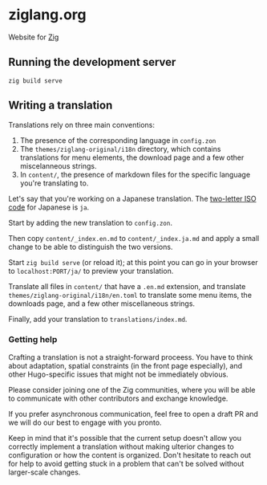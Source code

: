 # ziglang.org

Website for [Zig](https://github.com/ziglang/zig)

## Running the development server

```
zig build serve
```

## Writing a translation

Translations rely on three main conventions:

1. The presence of the corresponding language in `config.zon`
2. The `themes/ziglang-original/i18n` directory, which contains translations
   for menu elements, the download page and a few other miscelanneous strings.
3. In `content/`, the presence of markdown files for the specific language
   you're translating to.

Let's say that you're working on a Japanese translation. The
[two-letter ISO code](https://en.wikipedia.org/wiki/List_of_ISO_639-1_codes)
for Japanese is `ja`.

Start by adding the new translation to `config.zon`.

Then copy `content/_index.en.md` to `content/_index.ja.md` and apply a small
change to be able to distinguish the two versions.

Start `zig build serve` (or reload it); at this point you can go in your browser to
`localhost:PORT/ja/` to preview your translation.

Translate all files in `content/` that have a `.en.md` extension, and translate
`themes/ziglang-original/i18n/en.toml` to translate some menu items, the
downloads page, and a few other miscellaneous strings.

Finally, add your translation to `translations/index.md`.

### Getting help

Crafting a translation is not a straight-forward proceess. You have to think
about adaptation, spatial constraints (in the front page especially), and other
Hugo-specific issues that might not be immediately obvious.

Please consider joining one of the Zig communities, where you will be able to
communicate with other contributors and exchange knowledge.

If you prefer asynchronous communication, feel free to open a draft PR and we
will do our best to engage with you pronto.

Keep in mind that it's possible that the current setup doesn't allow you
correctly implement a translation without making ulterior changes to
configuration or how the content is organized. Don't hesitate to reach out for
help to avoid getting stuck in a problem that can't be solved without
larger-scale changes.
